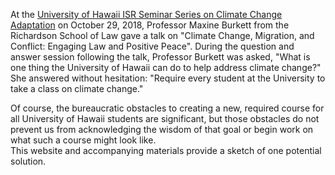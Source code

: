 At the [University of Hawaii ISR Seminar Series on Climate Change Adaptation](http://uhero.hawaii.edu/145) on October 29, 2018,  Professor Maxine Burkett from the Richardson School of Law gave a talk on "Climate Change, Migration, and Conflict: Engaging Law and Positive Peace". During the question and answer session following the talk, Professor Burkett was asked, "What is one thing the University of Hawaii can do to help address climate change?" She answered without hesitation:  "Require every student at the University to take a class on climate change."

Of course, the bureaucratic obstacles to creating a new, required course for all University of Hawaii students are significant, but those obstacles do not prevent us from acknowledging the wisdom of that goal or begin work on what such a course might look like.  
This website and accompanying materials provide a sketch of one potential solution. 
